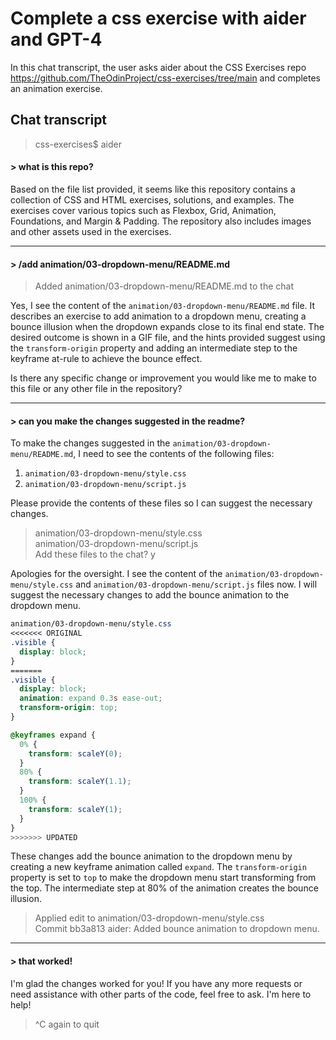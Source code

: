 
# Complete a css exercise with aider and GPT-4

In this chat transcript, the user asks aider about the CSS Exercises repo https://github.com/TheOdinProject/css-exercises/tree/main and completes an animation exercise.

## Chat transcript

> css-exercises$ aider

#### >  what is this repo?  

Based on the file list provided, it seems like this repository contains a collection of CSS and HTML exercises, solutions, and examples. The exercises cover various topics such as Flexbox, Grid, Animation, Foundations, and Margin & Padding. The repository also includes images and other assets used in the exercises.


---
#### >  /add animation/03-dropdown-menu/README.md

> Added animation/03-dropdown-menu/README.md to the chat  

Yes, I see the content of the `animation/03-dropdown-menu/README.md` file. It describes an exercise to add animation to a dropdown menu, creating a bounce illusion when the dropdown expands close to its final end state. The desired outcome is shown in a GIF file, and the hints provided suggest using the `transform-origin` property and adding an intermediate step to the keyframe at-rule to achieve the bounce effect.

Is there any specific change or improvement you would like me to make to this file or any other file in the repository?


---
#### >  can you make the changes suggested in the readme?  

To make the changes suggested in the `animation/03-dropdown-menu/README.md`, I need to see the contents of the following files:

1. `animation/03-dropdown-menu/style.css`
2. `animation/03-dropdown-menu/script.js`

Please provide the contents of these files so I can suggest the necessary changes.

> animation/03-dropdown-menu/style.css  
> animation/03-dropdown-menu/script.js  
> Add these files to the chat? y  

Apologies for the oversight. I see the content of the `animation/03-dropdown-menu/style.css` and `animation/03-dropdown-menu/script.js` files now. I will suggest the necessary changes to add the bounce animation to the dropdown menu.

```css
animation/03-dropdown-menu/style.css
<<<<<<< ORIGINAL
.visible {
  display: block;
}
=======
.visible {
  display: block;
  animation: expand 0.3s ease-out;
  transform-origin: top;
}

@keyframes expand {
  0% {
    transform: scaleY(0);
  }
  80% {
    transform: scaleY(1.1);
  }
  100% {
    transform: scaleY(1);
  }
}
>>>>>>> UPDATED
```

These changes add the bounce animation to the dropdown menu by creating a new keyframe animation called `expand`. The `transform-origin` property is set to `top` to make the dropdown menu start transforming from the top. The intermediate step at 80% of the animation creates the bounce illusion.

> Applied edit to animation/03-dropdown-menu/style.css  
> Commit bb3a813 aider: Added bounce animation to dropdown menu.  

---
#### >  that worked!  

I'm glad the changes worked for you! If you have any more requests or need assistance with other parts of the code, feel free to ask. I'm here to help!

> ^C again to quit  
